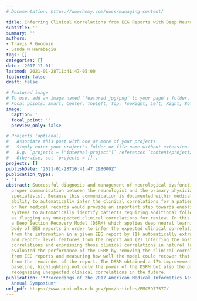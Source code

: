 ```yaml
---
# Documentation: https://wowchemy.com/docs/managing-content/

title: Inferring Clinical Correlations from EEG Reports with Deep Neural Learning
subtitle: ''
summary: ''
authors:
- Travis R Goodwin
- Sanda M Harabagiu
tags: []
categories: []
date: '2017-11-01'
lastmod: 2021-01-28T11:41:47-05:00
featured: false
draft: false

# Featured image
# To use, add an image named `featured.jpg/png` to your page's folder.
# Focal points: Smart, Center, TopLeft, Top, TopRight, Left, Right, BottomLeft, Bottom, BottomRight.
image:
  caption: ''
  focal_point: ''
  preview_only: false

# Projects (optional).
#   Associate this post with one or more of your projects.
#   Simply enter your project's folder or file name without extension.
#   E.g. `projects = ["internal-project"]` references `content/project/deep-learning/index.md`.
#   Otherwise, set `projects = []`.
projects: []
publishDate: '2021-01-28T16:41:47.298000Z'
publication_types:
- '1'
abstract: Successful diagnosis and management of neurological dysfunction relies on
  proper communication between the neurologist and the primary physician (or other
  specialists). Because this communication is documented within medical records, the
  ability to automatically infer the clinical correlations for a patient from his
  or her medical records would provide an important step towards enabling health care
  systems to automatically identify patients requiring additional follow-up as well
  as flagging any unexpected clinical correlations for review. In this paper, we present
  a Deep Section Recovery Model (DSRM) which applies deep neural learning on a large
  body of EEG reports in order to infer the expected clinical correlations for a patient
  from the information in a given EEG report by (1) automatically extracting word-
  and report- level features from the report and (2) inferring the most likely clinical
  correlations and expressing those clinical correlations in natural language. We
  evaluated the performance of the DSRM by removing the clinical correlation sections
  from EEG reports and measuring how well the model could recover that information
  from the remainder of the report. The DSRM obtained a 17% improvement over the top-performing
  baseline, highlighting not only the power of the DSRM but also the promise of automatically
  recognizing unexpected clinical correlations in the future.
publication: '*Proceedings of the 2017 American Medical Informatics Association (AMIA)
  Annual Symposium*'
url_pdf: https://www.ncbi.nlm.nih.gov/pmc/articles/PMC5977577/
---
```


